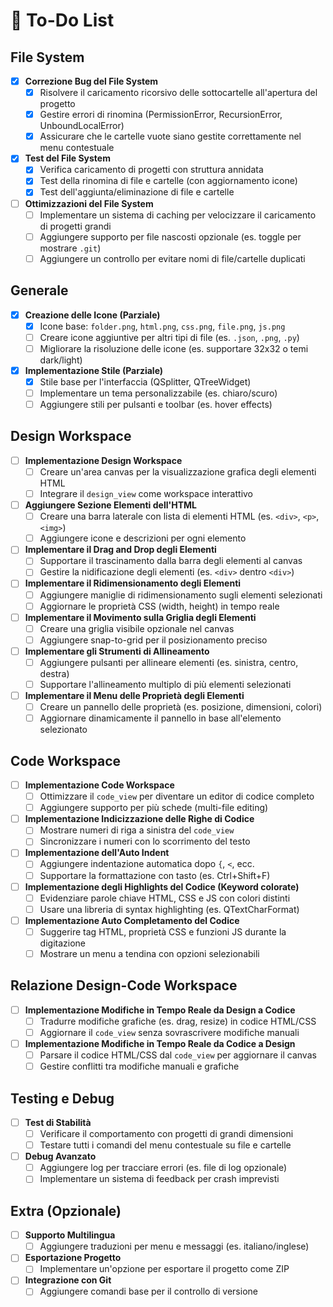 # 📌 To-Do List

## File System
- [x] **Correzione Bug del File System**
  - [x] Risolvere il caricamento ricorsivo delle sottocartelle all'apertura del progetto
  - [x] Gestire errori di rinomina (PermissionError, RecursionError, UnboundLocalError)
  - [x] Assicurare che le cartelle vuote siano gestite correttamente nel menu contestuale
- [x] **Test del File System**
  - [x] Verifica caricamento di progetti con struttura annidata
  - [x] Test della rinomina di file e cartelle (con aggiornamento icone)
  - [x] Test dell'aggiunta/eliminazione di file e cartelle
- [ ] **Ottimizzazioni del File System**
  - [ ] Implementare un sistema di caching per velocizzare il caricamento di progetti grandi
  - [ ] Aggiungere supporto per file nascosti opzionale (es. toggle per mostrare `.git`)
  - [ ] Aggiungere un controllo per evitare nomi di file/cartelle duplicati

## Generale
- [x] **Creazione delle Icone (Parziale)**
  - [x] Icone base: `folder.png`, `html.png`, `css.png`, `file.png`, `js.png`
  - [ ] Creare icone aggiuntive per altri tipi di file (es. `.json`, `.png`, `.py`)
  - [ ] Migliorare la risoluzione delle icone (es. supportare 32x32 o temi dark/light)
- [x] **Implementazione Stile (Parziale)**
  - [x] Stile base per l'interfaccia (QSplitter, QTreeWidget)
  - [ ] Implementare un tema personalizzabile (es. chiaro/scuro)
  - [ ] Aggiungere stili per pulsanti e toolbar (es. hover effects)

## Design Workspace
- [ ] **Implementazione Design Workspace**
  - [ ] Creare un'area canvas per la visualizzazione grafica degli elementi HTML
  - [ ] Integrare il `design_view` come workspace interattivo
- [ ] **Aggiungere Sezione Elementi dell'HTML**
  - [ ] Creare una barra laterale con lista di elementi HTML (es. `<div>`, `<p>`, `<img>`)
  - [ ] Aggiungere icone e descrizioni per ogni elemento
- [ ] **Implementare il Drag and Drop degli Elementi**
  - [ ] Supportare il trascinamento dalla barra degli elementi al canvas
  - [ ] Gestire la nidificazione degli elementi (es. `<div>` dentro `<div>`)
- [ ] **Implementare il Ridimensionamento degli Elementi**
  - [ ] Aggiungere maniglie di ridimensionamento sugli elementi selezionati
  - [ ] Aggiornare le proprietà CSS (width, height) in tempo reale
- [ ] **Implementare il Movimento sulla Griglia degli Elementi**
  - [ ] Creare una griglia visibile opzionale nel canvas
  - [ ] Aggiungere snap-to-grid per il posizionamento preciso
- [ ] **Implementare gli Strumenti di Allineamento**
  - [ ] Aggiungere pulsanti per allineare elementi (es. sinistra, centro, destra)
  - [ ] Supportare l'allineamento multiplo di più elementi selezionati
- [ ] **Implementare il Menu delle Proprietà degli Elementi**
  - [ ] Creare un pannello delle proprietà (es. posizione, dimensioni, colori)
  - [ ] Aggiornare dinamicamente il pannello in base all'elemento selezionato

## Code Workspace
- [ ] **Implementazione Code Workspace**
  - [ ] Ottimizzare il `code_view` per diventare un editor di codice completo
  - [ ] Aggiungere supporto per più schede (multi-file editing)
- [ ] **Implementazione Indicizzazione delle Righe di Codice**
  - [ ] Mostrare numeri di riga a sinistra del `code_view`
  - [ ] Sincronizzare i numeri con lo scorrimento del testo
- [ ] **Implementazione dell'Auto Indent**
  - [ ] Aggiungere indentazione automatica dopo `{`, `<`, ecc.
  - [ ] Supportare la formattazione con tasto (es. Ctrl+Shift+F)
- [ ] **Implementazione degli Highlights del Codice (Keyword colorate)**
  - [ ] Evidenziare parole chiave HTML, CSS e JS con colori distinti
  - [ ] Usare una libreria di syntax highlighting (es. QTextCharFormat)
- [ ] **Implementazione Auto Completamento del Codice**
  - [ ] Suggerire tag HTML, proprietà CSS e funzioni JS durante la digitazione
  - [ ] Mostrare un menu a tendina con opzioni selezionabili

## Relazione Design-Code Workspace
- [ ] **Implementazione Modifiche in Tempo Reale da Design a Codice**
  - [ ] Tradurre modifiche grafiche (es. drag, resize) in codice HTML/CSS
  - [ ] Aggiornare il `code_view` senza sovrascrivere modifiche manuali
- [ ] **Implementazione Modifiche in Tempo Reale da Codice a Design**
  - [ ] Parsare il codice HTML/CSS dal `code_view` per aggiornare il canvas
  - [ ] Gestire conflitti tra modifiche manuali e grafiche

## Testing e Debug
- [ ] **Test di Stabilità**
  - [ ] Verificare il comportamento con progetti di grandi dimensioni
  - [ ] Testare tutti i comandi del menu contestuale su file e cartelle
- [ ] **Debug Avanzato**
  - [ ] Aggiungere log per tracciare errori (es. file di log opzionale)
  - [ ] Implementare un sistema di feedback per crash imprevisti

## Extra (Opzionale)
- [ ] **Supporto Multilingua**
  - [ ] Aggiungere traduzioni per menu e messaggi (es. italiano/inglese)
- [ ] **Esportazione Progetto**
  - [ ] Implementare un'opzione per esportare il progetto come ZIP
- [ ] **Integrazione con Git**
  - [ ] Aggiungere comandi base per il controllo di versione
